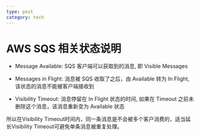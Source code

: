 ```yaml
---
type: post
category: tech
---
```

# AWS SQS 相关状态说明

+ Message Available:  SQS 客户端可以获取到的消息, 即 Visible Messages

+ Messages in Flight: 消息被 SQS 收取了之后，由 Available 转为 In Flight, 该状态的消息不能被客户端接收到

+ Visibility Timeout:  消息停留在 In Flight 状态的时间, 如果在 Timeout 之前未删除这个消息，该消息重新变为 Available 状态

所以在Visibility Timeout时间内，同一条消息是不会被多个客户消费的，适当延长Visibility Timeout可避免单条消息被重复处理。